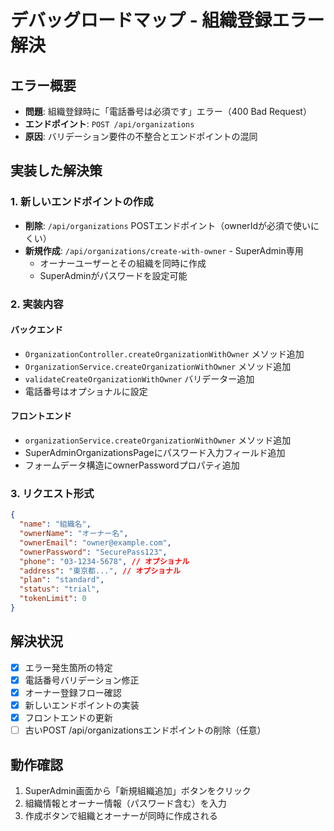 # デバッグロードマップ - 組織登録エラー解決

## エラー概要
- **問題**: 組織登録時に「電話番号は必須です」エラー（400 Bad Request）
- **エンドポイント**: `POST /api/organizations`
- **原因**: バリデーション要件の不整合とエンドポイントの混同

## 実装した解決策

### 1. 新しいエンドポイントの作成
- **削除**: `/api/organizations` POSTエンドポイント（ownerIdが必須で使いにくい）
- **新規作成**: `/api/organizations/create-with-owner` - SuperAdmin専用
  - オーナーユーザーとその組織を同時に作成
  - SuperAdminがパスワードを設定可能

### 2. 実装内容
#### バックエンド
- `OrganizationController.createOrganizationWithOwner` メソッド追加
- `OrganizationService.createOrganizationWithOwner` メソッド追加
- `validateCreateOrganizationWithOwner` バリデーター追加
- 電話番号はオプショナルに設定

#### フロントエンド
- `organizationService.createOrganizationWithOwner` メソッド追加
- SuperAdminOrganizationsPageにパスワード入力フィールド追加
- フォームデータ構造にownerPasswordプロパティ追加

### 3. リクエスト形式
```json
{
  "name": "組織名",
  "ownerName": "オーナー名",
  "ownerEmail": "owner@example.com",
  "ownerPassword": "SecurePass123",
  "phone": "03-1234-5678", // オプショナル
  "address": "東京都...", // オプショナル
  "plan": "standard",
  "status": "trial",
  "tokenLimit": 0
}
```

## 解決状況
- [x] エラー発生箇所の特定
- [x] 電話番号バリデーション修正
- [x] オーナー登録フロー確認
- [x] 新しいエンドポイントの実装
- [x] フロントエンドの更新
- [ ] 古いPOST /api/organizationsエンドポイントの削除（任意）

## 動作確認
1. SuperAdmin画面から「新規組織追加」ボタンをクリック
2. 組織情報とオーナー情報（パスワード含む）を入力
3. 作成ボタンで組織とオーナーが同時に作成される